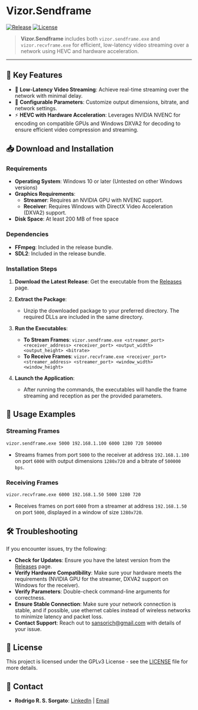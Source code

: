 # Vizor.Sendframe

[![Release](https://img.shields.io/github/v/release/VizorAX/sendframe)](https://github.com/VizorAX/sendframe/releases)
[![License](https://img.shields.io/github/license/VizorAX/sendframe)](LICENSE)

> **Vizor.Sendframe** includes both `vizor.sendframe.exe` and `vizor.recvframe.exe` for efficient, low-latency video streaming over a network using HEVC and hardware acceleration.

---

🌟 **Key Features**
-------------------

- 📡 **Low-Latency Video Streaming**: Achieve real-time streaming over the network with minimal delay.
- 🎯 **Configurable Parameters**: Customize output dimensions, bitrate, and network settings.
- ⚡ **HEVC with Hardware Acceleration**: Leverages NVIDIA NVENC for encoding on compatible GPUs and Windows DXVA2 for decoding to ensure efficient video compression and streaming.

📥 **Download and Installation**
-------------------------------

### **Requirements**

- **Operating System**: Windows 10 or later (Untested on other Windows versions)
- **Graphics Requirements**:
  - **Streamer**: Requires an NVIDIA GPU with NVENC support.
  - **Receiver**: Requires Windows with DirectX Video Acceleration (DXVA2) support.
- **Disk Space**: At least 200 MB of free space

### **Dependencies**

- **FFmpeg**: Included in the release bundle.
- **SDL2**: Included in the release bundle.

### **Installation Steps**

1. **Download the Latest Release**: Get the executable from the [Releases](https://github.com/VizorAX/sendframe/releases) page.
    
2. **Extract the Package**:
    - Unzip the downloaded package to your preferred directory. The required DLLs are included in the same directory.
    
3. **Run the Executables**:
    - **To Stream Frames**: `vizor.sendframe.exe <streamer_port> <receiver_address> <receiver_port> <output_width> <output_height> <bitrate>`
    - **To Receive Frames**: `vizor.recvframe.exe <receiver_port> <streamer_address> <streamer_port> <window_width> <window_height>`

4. **Launch the Application**:
    - After running the commands, the executables will handle the frame streaming and reception as per the provided parameters.

📖 **Usage Examples**
---------------------

### Streaming Frames
```bash
vizor.sendframe.exe 5000 192.168.1.100 6000 1280 720 500000
```
- Streams frames from port `5000` to the receiver at address `192.168.1.100` on port `6000` with output dimensions `1280x720` and a bitrate of `500000 bps`.

### Receiving Frames
```bash
vizor.recvframe.exe 6000 192.168.1.50 5000 1280 720
```
- Receives frames on port `6000` from a streamer at address `192.168.1.50` on port `5000`, displayed in a window of size `1280x720`.

🛠️ **Troubleshooting**
-----------------------

If you encounter issues, try the following:

- **Check for Updates**: Ensure you have the latest version from the [Releases](https://github.com/VizorAX/sendframe/releases) page.
- **Verify Hardware Compatibility**: Make sure your hardware meets the requirements (NVIDIA GPU for the streamer, DXVA2 support on Windows for the receiver).
- **Verify Parameters**: Double-check command-line arguments for correctness.
- **Ensure Stable Connection**: Make sure your network connection is stable, and if possible, use ethernet cables instead of wireless networks to minimize latency and packet loss.
- **Contact Support**: Reach out to [sansorich@gmail.com](mailto:sansorich@gmail.com) with details of your issue.

📄 **License**
--------------

This project is licensed under the GPLv3 License - see the [LICENSE](LICENSE) file for more details.

📧 **Contact**
--------------

- **Rodrigo R. S. Sorgato**: [LinkedIn](https://www.linkedin.com/in/rrssorgato) | [Email](mailto:sansorich@gmail.com)
